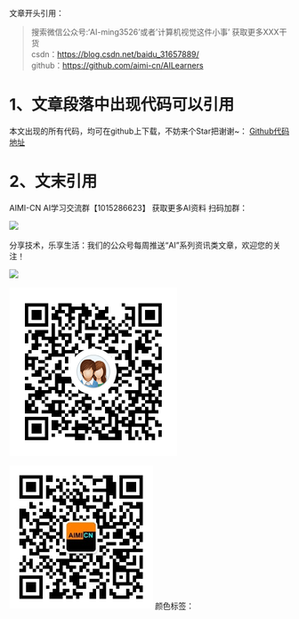 文章开头引用：
> 搜索微信公众号:‘AI-ming3526’或者’计算机视觉这件小事’ 获取更多XXX干货  
> csdn：https://blog.csdn.net/baidu_31657889/  
> github：https://github.com/aimi-cn/AILearners  

# 1、文章段落中出现代码可以引用
本文出现的所有代码，均可在github上下载，不妨来个Star把谢谢~：
[Github代码地址](https://github.com/aimi-cn/AILearners/这篇文章具体代码)


# 2、文末引用

AIMI-CN AI学习交流群【1015286623】 获取更多AI资料 
扫码加群：

![](https://img-blog.csdnimg.cn/20190626104918486.png?x-oss-process=image/watermark,type_ZmFuZ3poZW5naGVpdGk,shadow_10,text_aHR0cHM6Ly9ibG9nLmNzZG4ubmV0L2JhaWR1XzMxNjU3ODg5,size_16,color_FFFFFF,t_70)

分享技术，乐享生活：我们的公众号每周推送“AI”系列资讯类文章，欢迎您的关注！

![](https://img-blog.csdnimg.cn/20190625145118737.jpg)


![](../../img/otherImages/1556097925376.png)

![](../../img/otherImages/qrcode.jpg)
颜色标签：
<font color=red size=5></font>
